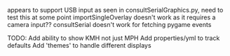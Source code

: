 appears to support USB input as seen in consultSerialGraphics.py, need to test this at some point
importSingleOverlay doesn't work as it requires a camera input??
consultSerial doesn't work for fetching pygame events

TODO:
Add ability to show KMH not just MPH
Add properties/yml to track defaults
Add 'themes' to handle different displays
